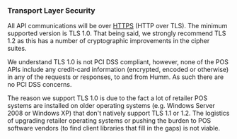 <h3>Transport Layer Security</h3>

All API communications will be over <a href="https://en.wikipedia.org/wiki/HTTPS">HTTPS</a> (HTTP over TLS). The minimum supported version is TLS 1.0. That being said, we strongly recommend TLS 1.2 as this has a number of cryptographic improvements in the cipher suites.

We understand TLS 1.0 is not PCI DSS compliant, however, none of the POS APIs include any credit-card information (encrypted, encoded or otherwise) in any of the requests or responses, to and from Humm. As such there are no PCI DSS concerns.

The reason we support TLS 1.0 is due to the fact a lot of retailer POS systems are installed on older operating systems (e.g. Windows Server 2008 or Windows XP) that don't natively support TLS 1.1 or 1.2. The logistics of upgrading retailer operating systems or pushing the burden to POS software vendors (to find client libraries that fill in the gaps) is not viable.
